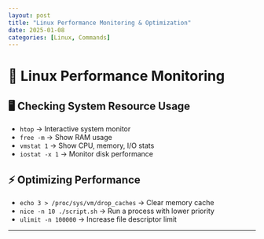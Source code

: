 ```yaml
---
layout: post
title: "Linux Performance Monitoring & Optimization"
date: 2025-01-08
categories: [Linux, Commands]
---
```


# 🚀 Linux Performance Monitoring

## 🖥️ Checking System Resource Usage
- `htop` → Interactive system monitor
- `free -m` → Show RAM usage
- `vmstat 1` → Show CPU, memory, I/O stats
- `iostat -x 1` → Monitor disk performance

## ⚡ Optimizing Performance
- `echo 3 > /proc/sys/vm/drop_caches` → Clear memory cache
- `nice -n 10 ./script.sh` → Run a process with lower priority
- `ulimit -n 100000` → Increase file descriptor limit

---
